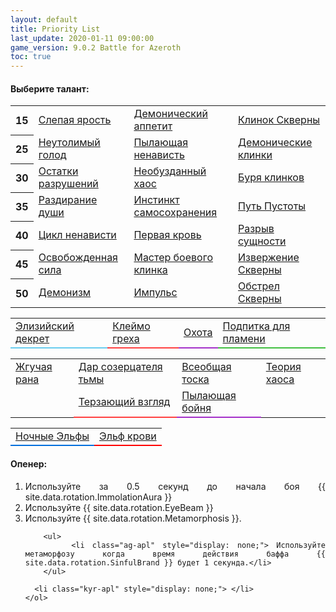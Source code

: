 ```yaml
---
layout: default
title: Priority List
last_update: 2020-01-11 09:00:00
game_version: 9.0.2 Battle for Azeroth
toc: true
---
```


#### Выберите талант:

<link type="text/css" href="https://wow.zamimg.com/css/basic.css?16" rel="stylesheet">

<script
  src="https://code.jquery.com/jquery-3.6.0.min.js"
  integrity="sha256-/xUj+3OJU5yExlq6GSYGSHk7tPXikynS7ogEvDej/m4="
  crossorigin="anonymous">
</script>

<table class="table table-bordered table-light talents-table">
  <tbody>

  <tr class="rotation_switches">
    <th scope="row">15</th> 
    <td class="rotation_switch" id="rotation_switch_bf">
      <input type="radio" name="15" id="bf-radio" style="display:none;" checked="">
      <label for="bf-radio">
     	 <a href="https://ru.wowhead.com/spell=203550" target="blank" data-wh-icon-size="medium" data-wh-rename-link="true" class="switch-link" data-wh-icon-added="true"><span class="iconmedium"><ins style="background-image: url(&quot;https://wow.zamimg.com/images/wow/icons/medium/ability_bosskilrogg_deadeye.jpg&quot;);"></ins><del></del></span><span>Слепая ярость</span></a>
      </label>
    </td>
    <td class="rotation_switch" id="rotation_switch_da">
      <input type="radio" name="15" id="da-radio" style="display:none;">
      <label for="da-radio">
     	 <a href="https://ru.wowhead.com/spell=206478" target="blank" data-wh-icon-size="medium" data-wh-rename-link="true" class="switch-link" data-wh-icon-added="true"><span class="iconmedium"><ins style="background-image: url(&quot;https://wow.zamimg.com/images/wow/icons/medium/bility_creature_poison_01_purple.jpg&quot;);"></ins><del></del></span><span>Демонический аппетит</span></a>
      </label>
    </td>
    <td class="rotation_switch talent-active" id="rotation_switch_fb">
      <input type="radio" name="15" id="fb-radio" style="display:none;" checked="">
      <label for="fb-radio">
     	 <a href="https://ru.wowhead.com/spell=232893" target="blank" data-wh-icon-size="medium" data-wh-rename-link="true" class="switch-link" data-wh-icon-added="true"><span class="iconmedium"><ins style="background-image: url(&quot;https://wow.zamimg.com/images/wow/icons/medium/ability_demonhunter_felblade.jpg&quot;);"></ins><del></del></span><span>Клинок Скверны</span></a>
      </label>
    </td>
  </tr>

  <tr class="rotation_switches">
    <th scope="row">25</th>
    <td class="rotation_switch" id="rotation_switch_ih">
      <input type="radio" name="25" id="ih-radio" style="display:none;">
      <label for="ih-radio">
     	 <a href="https://ru.wowhead.com/spell=258876" target="blank" data-wh-icon-size="medium" data-wh-rename-link="true" class="switch-link" data-wh-icon-added="true"><span class="iconmedium"><ins style="background-image: url(&quot;https://wow.zamimg.com/images/wow/icons/medium/ability_rogue_hungerforblood.jpg&quot;);"></ins><del></del></span><span>Неутолимый голод</span></a>
      </label>
    </td>
    <td class="rotation_switch talent-active" id="rotation_switch_bh">
      <input type="radio" name="25" id="bh-radio" style="display:none;" >
      <label for="bh-radio">
      	 <a href="https://ru.wowhead.com/spell=320374" target="blank" data-wh-icon-size="medium" data-wh-rename-link="true" class="switch-link" data-wh-icon-added="true"><span class="iconmedium"><ins style="background-image: url(&quot;https://wow.zamimg.com/images/wow/icons/medium/ability_demonhunter_immolation.jpg&quot;);"></ins><del></del></span><span>Пылающая ненависть</span></a>
      </label>
    </td>
    <td class="rotation_switch" id="rotation_switch_db">
      <input type="radio" name="25" id="db-radio" style="display:none;" checked="">
      <label for="db-radio">
     	 <a href="https://ru.wowhead.com/spell=203555" target="blank" data-wh-icon-size="medium" data-wh-rename-link="true" class="switch-link" data-wh-icon-added="true"><span class="iconmedium"><ins style="background-image: url(&quot;https://wow.zamimg.com/images/wow/icons/medium/inv_weapon_shortblade_92.jpg&quot;);"></ins><del></del></span><span>Демонические клинки</span></a>
      </label>
    </td>
  </tr>

  <tr class="rotation_switches">
    <th scope="row">30</th>
    <td class="rotation_switch" id="rotation_switch_tor">
      <input type="radio" name="30" id="tor-radio" style="display:none;">
      <label for="tor-radio">
     	 <a href="https://ru.wowhead.com/spell=258881" target="blank" data-wh-icon-size="medium" data-wh-rename-link="true" class="switch-link" data-wh-icon-added="true"><span class="iconmedium"><ins style="background-image: url(&quot;https://wow.zamimg.com/images/wow/icons/medium/ability_demonhunter_bladedance.jpg&quot;);"></ins><del></del></span><span>Остатки разрушений</span></a>
      </label>
    </td>
    <td class="rotation_switch" id="rotation_switch_uh">
      <input type="radio" name="30" id="uh-radio" style="display:none;" checked="">
      <label for="uh-radio">
     	 <a href="https://ru.wowhead.com/spell=347461" target="blank" data-wh-icon-size="medium" data-wh-rename-link="true" class="switch-link" data-wh-icon-added="true"><span class="iconmedium"><ins style="background-image: url(&quot;https://wow.zamimg.com/images/wow/icons/medium/artifactability_vengeancedemonhunter_painbringer.jpg&quot;);"></ins><del></del></span><span>Необузданный хаос</span></a>
      </label>
	</td>
    <td class="rotation_switch" id="rotation_switch_gt">
      <input type="radio" name="30" id="gt-radio" style="display:none;">
      <label for="gt-radio">
      	 <a href="https://ru.wowhead.com/spell=342817" target="blank" data-wh-icon-size="medium" data-wh-rename-link="true" class="switch-link" data-wh-icon-added="true"><span class="iconmedium"><ins style="background-image: url(&quot;https://wow.zamimg.com/images/wow/icons/medium/inv_glaive_1h_artifactazgalor_d_06dual.jpg&quot;);"></ins><del></del></span><span>Буря клинков</span></a>
      </label>
    </td>
  </tr>

  <tr class="rotation_switches">
    <th scope="row">35</th>
    <td class="rotation_switch talent-active" id="rotation_switch_sr">
      <input type="radio" name="35" id="sr-radio" style="display:none;">
      <label for="sr-radio">
     	 <a href="https://ru.wowhead.com/spell=204909" target="blank" data-wh-icon-size="medium" data-wh-rename-link="true" class="switch-link" data-wh-icon-added="true"><span class="iconmedium"><ins style="background-image: url(&quot;https://wow.zamimg.com/images/wow/icons/medium/ability_demonhunter_soulcleave2.jpg&quot;);"></ins><del></del></span><span>Раздирание души</span></a>
      </label>
    </td>
    <td class="rotation_switch" id="rotation_switch_di">
      <input type="radio" name="35" id="di-radio" style="display:none;">
      <label for="di-radio">
     	 <a href="https://ru.wowhead.com/spell=205411" target="blank" data-wh-icon-size="medium" data-wh-rename-link="true" class="switch-link" data-wh-icon-added="true"><span class="iconmedium"><ins style="background-image: url(&quot;https://wow.zamimg.com/images/wow/icons/medium/spell_shadow_manafeed.jpg&quot;);"></ins><del></del></span><span>Инстинкт самосохранения</span></a>
      </label>
    </td>
    <td class="rotation_switch" id="rotation_switch_nether">
      <input type="radio" name="35" id="nether-radio" style="display:none;" checked="">
      <label for="nether-radio">
     	 <a href="https://ru.wowhead.com/spell=196555" target="blank" data-wh-icon-size="medium" data-wh-rename-link="true" class="switch-link" data-wh-icon-added="true"><span class="iconmedium"><ins style="background-image: url(&quot;https://wow.zamimg.com/images/wow/icons/medium/spell_warlock_demonsoul.jpg&quot;);"></ins><del></del></span><span>Путь Пустоты</span></a>
      </label>
    </td>
  </tr>

  <tr class="rotation_switches">
    <th scope="row">40</th>
    <td class="rotation_switch" id="rotation_switch_coh">
      <input type="radio" name="40" id="coh-radio" style="display:none;">
      <label for="coh-radio">
     	 <a href="https://ru.wowhead.com/spell=258887" target="blank" data-wh-icon-size="medium" data-wh-rename-link="true" class="switch-link" data-wh-icon-added="true"><span class="iconmedium"><ins style="background-image: url(&quot;https://wow.zamimg.com/images/wow/icons/medium/ability_ironmaidens_whirlofblood.jpg&quot;);"></ins><del></del></span><span>Цикл ненависти</span></a>
      </label>
    </td>
    <td class="rotation_switch" id="rotation_switch_fbald">
      <input type="radio" name="40" id="fbald-radio" style="display:none;">
      <label for="fbald-radio">
      	 <a href="https://ru.wowhead.com/spell=206416" target="blank" data-wh-icon-size="medium" data-wh-rename-link="true" class="switch-link" data-wh-icon-added="true"><span class="iconmedium"><ins style="background-image: url(&quot;https://wow.zamimg.com/images/wow/icons/medium/ability_deathwing_bloodcorruption_death.jpg&quot;);"></ins><del></del></span><span>Первая кровь</span></a>
      </label>
    </td>
    <td class="rotation_switch" id="rotation_switch_eb">
      <input type="radio" name="40" id="eb-radio" style="display:none;" checked="">
      <label for="eb-radio">
      	 <a href="https://ru.wowhead.com/spell=258860" target="blank" data-wh-icon-size="medium" data-wh-rename-link="true" class="switch-link" data-wh-icon-added="true"><span class="iconmedium"><ins style="background-image: url(&quot;https://wow.zamimg.com/images/wow/icons/medium/spell_shadow_ritualofsacrifice.jpg&quot;);"></ins><del></del></span><span>Разрыв сущности</span></a>
      </label>
    </td>
  </tr>
  <tr class="rotation_switches">
    <th scope="row">45</th>
    <td class="rotation_switch" id="rotation_switch_up">
      <input type="radio" name="45" id="up-radio" style="display:none;">
      <label for="up-radio">
      	 <a href="https://ru.wowhead.com/spell=206477" target="blank" data-wh-icon-size="medium" data-wh-rename-link="true" class="switch-link" data-wh-icon-added="true"><span class="iconmedium"><ins style="background-image: url(&quot;https://wow.zamimg.com/images/wow/icons/medium/ability_demonhunter_chaosnova.jpg&quot;);"></ins><del></del></span><span>Освобожденная сила</span></a>
      </label>
    </td>
    <td class="rotation_switch" id="rotation_switch_fele">
      <input type="radio" name="45" id="fele-radio" style="display:none;" checked="">
      <label for="fele-radio">
      	 <a href="https://ru.wowhead.com/spell=203556" target="blank" data-wh-icon-size="medium" data-wh-rename-link="true" class="switch-link" data-wh-icon-added="true"><span class="iconmedium"><ins style="background-image: url(&quot;https://wow.zamimg.com/images/wow/icons/medium/inv_glaive_1h_demonhunter_a_01.jpg&quot;);"></ins><del></del></span><span>Мастер боевого клинка</span></a>
      </label>
    </td>
    <td class="rotation_switch" id="rotation_switch_feleruption">
      <input type="radio" name="45" id="feleruption-radio" style="display:none;">
      <label for="feleruption-radio">
      	 <a href="https://ru.wowhead.com/spell=211881" target="blank" data-wh-icon-size="medium" data-wh-rename-link="true" class="switch-link" data-wh-icon-added="true"><span class="iconmedium"><ins style="background-image: url(&quot;https://wow.zamimg.com/images/wow/icons/medium/ability_bossfellord_felspike.jpg&quot;);"></ins><del></del></span><span>Извержение Скверны</span></a>
      </label>
    </td>
  </tr>

  <tr class="rotation_switches">
    <th scope="row">50</th>
    <td class="rotation_switch" id="rotation_switch_dem">
      <input type="radio" name="50" id="dem-radio" style="display:none;">
      <label for="dem-radio">
      	 <a href="https://ru.wowhead.com/spell=213410" target="blank" data-wh-icon-size="medium" data-wh-rename-link="true" class="switch-link" data-wh-icon-added="true"><span class="iconmedium"><ins style="background-image: url(&quot;https://wow.zamimg.com/images/wow/icons/medium/spell_shadow_demonform.jpg&quot;);"></ins><del></del></span><span>Демонизм</span></a>
      </label>
    </td>
    <td class="rotation_switch" id="rotation_switch_mom">
      <input type="radio" name="50" id="mom-radio" style="display:none;" checked="">
      <label for="mom-radio">
      	 <a href="https://ru.wowhead.com/spell=206476" target="blank" data-wh-icon-size="medium" data-wh-rename-link="true" class="switch-link" data-wh-icon-added="true"><span class="iconmedium"><ins style="background-image: url(&quot;https://wow.zamimg.com/images/wow/icons/medium/ability_foundryraid_demolition.jpg&quot;);"></ins><del></del></span><span>Импульс</span></a>
      </label>
      </td>
    <td class="rotation_switch" id="rotation_switch_felb">
      <input type="radio" name="50" id="felb-radio" style="display:none;">
      <label for="felb-radio">
      	 <a href="https://ru.wowhead.com/spell=258925" target="blank" data-wh-icon-size="medium" data-wh-rename-link="true" class="switch-link" data-wh-icon-added="true"><span class="iconmedium"><ins style="background-image: url(&quot;https://wow.zamimg.com/images/wow/icons/medium/inv_felbarrage.jpg&quot;);"></ins><del></del></span><span>Обстрел Скверны</span></a>
      </label>
    </td>
  </tr>
  </tbody>
</table>

<table class="table table-bordered table-light talents-table">
  <tbody>
  <tr class="rotation_switches">
    <td class="rotation_switch covenants" id="rotation_switch_kyr" style="border-bottom: 2px solid #68ccef;">
      <input type="radio" name="covenants" id="kyr-radio" style="display:none;" covenant="kyrian">
      <label for="kyr-radio">
         <a href="https://ru.wowhead.com/spell=306830" target="blank" data-wh-icon-size="medium" data-wh-rename-link="true" class="switch-link" data-wh-icon-added="true"><span class="iconmedium"><ins style="background-image: url(&quot;https://wow.zamimg.com/images/wow/icons/medium/ability_bastion_demonhunter.jpg&quot;);"></ins><del></del></span><span>Элизийский декрет</span></a>
      </label>
    </td>
    <td class="rotation_switch covenants" id="rotation_switch_vt" style="border-bottom: 2px solid #ff4040;">
      <input type="radio" name="covenants" id="vt-radio" style="display:none;" covenant="venthyr">
      <label for="vt-radio">
         <a href="https://ru.wowhead.com/spell=317009" target="blank" data-wh-icon-size="medium" data-wh-rename-link="true" class="switch-link" data-wh-icon-added="true"><span class="iconmedium"><ins style="background-image: url(&quot;https://wow.zamimg.com/images/wow/icons/medium/ability_revendreth_demonhunter.jpg&quot;);"></ins><del></del></span><span>Клеймо греха</span></a>
      </label>
    </td>
    <td class="rotation_switch covenants talent-active" id="rotation_switch_nf" style="border-bottom: 2px solid #a330c9;">
      <input type="radio" name="covenants" id="nf-radio" style="display:none;" covenant="fae" checked="">
      <label for="nf-radio">
         <a href="https://ru.wowhead.com/spell=323639" target="blank" data-wh-icon-size="medium" data-wh-rename-link="true" class="switch-link" data-wh-icon-added="true"><span class="iconmedium"><ins style="background-image: url(&quot;https://wow.zamimg.com/images/wow/icons/medium/ability_ardenweald_demonhunter.jpg&quot;);"></ins><del></del></span><span>Охота</span></a>
      </label>
    </td>
    <td class="rotation_switch covenants" id="rotation_switch_nl" style="border-bottom: 2px solid #40bf40;">
      <input type="radio" name="covenants" id="nl-radio" style="display:none;" covenant="necrolords">
      <label for="nl-radio">
         <a href="https://ru.wowhead.com/spell=350570" target="blank" data-wh-icon-size="medium" data-wh-rename-link="true" class="switch-link" data-wh-icon-added="true"><span class="iconmedium"><ins style="background-image: url(&quot;https://wow.zamimg.com/images/wow/icons/medium/ability_maldraxxus_demonhunter.jpg&quot;);"></ins><del></del></span><span>Подпитка для пламени</span></a>
      </label>
    </td>
  </tr>
  </tbody>
</table>

<table class="table table-bordered table-light talents-table">
  <tbody>
  <tr class="rotation_switches">
    <td class="rotation_switch covenants" id="rotation_switch_bw">
      <input type="radio" name="legendaries" id="bw-radio" style="display:none;" checked="">
      <label for="bw-radio" checked="">
         <a href="https://ru.wowhead.com/spell=346279" target="blank" data-wh-icon-size="medium" data-wh-rename-link="true" class="switch-link" data-wh-icon-added="true"><span class="iconmedium"><ins style="background-image: url(&quot;https://wow.zamimg.com/images/wow/icons/medium/spell_fire_felhellfire.jpg&quot;);"></ins><del></del></span><span>Жгучая рана</span></a>
      </label>
    </td>
    <td class="rotation_switch covenants" id="rotation_switch_boon">
      <input type="radio" name="legendaries" id="boon-radio" style="display:none;">
      <label for="boon-radio">
         <a href="https://ru.wowhead.com/spell=337534" target="blank" data-wh-icon-size="medium" data-wh-rename-link="true" class="switch-link" data-wh-icon-added="true"><span class="iconmedium"><ins style="background-image: url(&quot;https://wow.zamimg.com/images/wow/icons/medium/ability_thunderking_thunderstruck.jpg&quot;);"></ins><del></del></span><span>Дар созерцателя тьмы</span></a>
      </label>
    </td>
    <td class="rotation_switch covenants" id="rotation_switch_ca">
      <input type="radio" name="legendaries" id="ca-radio" style="display:none;">
      <label for="ca-radio">
         <a href="https://ru.wowhead.com/spell=337504" target="blank" data-wh-icon-size="medium" data-wh-rename-link="true" class="switch-link" data-wh-icon-added="true"><span class="iconmedium"><ins style="background-image: url(&quot;https://wow.zamimg.com/images/wow/icons/medium/artifactability_havocdemonhunter_anguishofthedeceiver.jpg&quot;);"></ins><del></del></span><span>Всеобщая тоска</span></a>
      </label>
    </td>
    <td class="rotation_switch covenants talent-active" id="rotation_switch_ct">
      <input type="radio" name="legendaries" id="ct-radio" style="display:none;">
      <label for="ct-radio">
         <a href="https://ru.wowhead.com/spell=337551" target="blank" data-wh-icon-size="medium" data-wh-rename-link="true" class="switch-link" data-wh-icon-added="true"><span class="iconmedium"><ins style="background-image: url(&quot;https://wow.zamimg.com/images/wow/icons/medium/inv_glaive_1h_artifactaldrochi_d_03dual.jpg&quot;);"></ins><del></del></span><span>Теория хаоса</span></a>
      </label>
    </td>
  </tr>
  <tr class="rotation_switches">
    <td class="rotation_switch covenants" >
    </td>
    <td class="rotation_switch covenants" id="rotation_switch_ag" style="border-bottom: 2px solid #ff4040;">
      <input type="radio" name="legendaries" id="ag-radio" style="display:none;" covenant="venthyr">
      <label for="ag-radio">
         <a href="https://ru.wowhead.com/spell=355886" target="blank" data-wh-icon-size="medium" data-wh-rename-link="true" class="switch-link" data-wh-icon-added="true"><span class="iconmedium"><ins style="background-image: url(&quot;https://wow.zamimg.com/images/wow/icons/medium/ability_revendreth_demonhunter.jpg&quot;);"></ins><del></del></span><span>Терзающий взгляд</span></a>
      </label>
    </td>
    <td class="rotation_switch covenants" id="rotation_switch_blazing" style="border-bottom: 2px solid #a330c9;">
      <input type="radio" name="legendaries" id="blazing-radio" style="display:none;" covenant="fae">
      <label for="blazing-radio">
         <a href="https://ru.wowhead.com/spell=355890" target="blank"  data-wh-icon-size="medium" data-wh-rename-link="true" class="switch-link" data-wh-icon-added="true"><span class="iconmedium"><ins style="background-image: url(&quot;https://wow.zamimg.com/images/wow/icons/medium/ability_ardenweald_demonhunter.jpg&quot;);"></ins><del></del></span><span>Пылающая бойня</span></a>
      </label>
    </td>
    <td class="rotation_switch covenants">
    </td>
  </tr>
  </tbody>
</table>

<table class="table table-bordered table-light talents-table" style="width: 50%;" align="center">
  <tbody>
  <tr class="rotation_switches"> 
    <td class="rotation_switch covenants" id="rotation_switch_ne" style="border-bottom: 2px solid #0070dd;">
      <input type="radio" name="race" id="ne-radio" style="display:none;">
      <label for="ne-radio">
         <a href="https://ru.wowhead.com/night-elf" target="blank" data-wh-icon-size="medium" data-wh-rename-link="true" class="switch-link" data-wh-icon-added="true"><span class="iconmedium"><ins style="background-image: url(&quot;https://wow.zamimg.com/images/wow/icons/medium/race_nightelf_female.jpg&quot;);"></ins><del></del></span><span>Ночные Эльфы</span></a>
      </label>
    </td>
    <td class="rotation_switch covenants talent-active" id="rotation_switch_be" style="border-bottom: 2px solid #ff0000;">
      <input type="radio" name="race" id="be-radio" style="display:none;" checked="">
      <label for="be-radio">
         <a href="https://ru.wowhead.com/blood-elf" target="blank" data-wh-icon-size="medium" data-wh-rename-link="true" class="switch-link" data-wh-icon-added="true"><span class="iconmedium"><ins style="background-image: url(&quot;https://wow.zamimg.com/images/wow/icons/medium/race_bloodelf_female.jpg&quot;);"></ins><del></del></span><span>Эльф крови</span></a>
      </label>
    </td>
  </tr>
  </tbody>
</table>

#### Опенер:

<div class="apl" style="max-width: 100%; text-align:justify;" markdown="0">
    <ol>
      <li class="be-apl" style="display: none;"> Используйте {{ site.data.rotation.ArcaneTorrent }} за 2 секунды до начала боя</li>
      <li class="kyr-apl" style="display: none;"> {{ site.data.rotation.ElysianDecree }} прекастом</li>
	  	<li>Используйте за 0.5 секунд до начала боя {{ site.data.rotation.ImmolationAura }} </li>
      <li class="uh-apl" style="display: none;"> Используйте {{ site.data.rotation.FelRush }} для нанесения повышенного урона благодаря таланту {{ site.data.rotation.UnboundChaos }}</li>
      <li class="bf-apl ne-apl" style="display: none;"> Используйте {{ site.data.rotation.DemonsBite }}</li>
		  <li class="fb-apl ne-apl" style="display: none;"> Используйте {{ site.data.rotation.Felblade }}</li>
      <li>Используйте {{ site.data.rotation.EyeBeam }}</li>
      <li class="vt-apl" style="display: none;"> Используйте {{ site.data.rotation.SinfulBrand }}</li>
      <li class="nf-apl ne-apl" style="display: none;"> Используйте {{ site.data.rotation.TheHunt }}</li>
      <li class="bf-apl dem-apl" style="display: none;"> Сливаем гнев до 60 способностью {{ site.data.rotation.Annihilation }}</li> 
      <li class="gt-apl" style="display: none;"> Используйте {{ site.data.rotation.GlaiveTempest }}</li>
      <li class="fbald-apl" style="display: none;"> Используйте {{ site.data.rotation.DeathSweep }}</li>
      <li class="mom-apl" style="display: none;"> Используйте {{ site.data.rotation.VengefulRetreat }} </li>
      <li class="boon-apl" style="display: none;"> Если длительность бафа меты составляеет менее 9 секунд используйте {{ site.data.rotation.Metamorphosis }}.</li>
      <li> Используйте {{ site.data.rotation.Metamorphosis }}.</li>
      <li class="nf-apl be-apl" style="display: none;"> Используйте {{ site.data.rotation.TheHunt }}</li>
      <li class="bw-apl" style="display: none;">Используйте {{ site.data.rotation.EyeBeam }}</li>
      <li class="eb-apl" style="display: none;"> Используйте {{ site.data.rotation.EssenceBreak }}</li>
      <li class="mom-apl" style="display: none;"> Используйте {{ site.data.rotation.FelRush }}</li>
        <ul>
         <li class="boon-apl" style="display: none;"> Если прокнула лега.</li> 
         <li class="boon-apl" style="display: none;"> I. Сливаем гнев до 60 способностью {{ site.data.rotation.Annihilation }}</li> 
         <li class="boon-apl" style="display: none;"> II. Используйте {{ site.data.rotation.EyeBeam }}.</li>
         <li class="boon-apl" style="display: none;"> В случат повторного прока повторяем I и II пунк до тех пор пока {{ site.data.rotation.EyeBeam }} не уйдет на КД, после чего продолжайте выполнять Опенер.</li>
        </ul> 
       
        <ul>
          <li class="ag-apl" style="display: none;"> Используйте метаморфозу когда время действия баффа {{ site.data.rotation.SinfulBrand }} будет 1 секунда.</li>
        </ul> 
      
      <li class="kyr-apl" style="display: none;"> </li> 
    </ol>
</div>



<script>
HTMLCollection.prototype[Symbol.iterator] = Array.prototype[Symbol.iterator];
function listeners() {
    let inputs = document.getElementsByTagName("input");
    for (let i of inputs) {
        if (i.type == "radio") {
            change_listener(i);
            i.dispatchEvent(new Event("change"));
        }
    }
}

function pick_talents(talents) {
    talents.forEach(function(talent) {
        let input = document.getElementById(talent + "-radio");
        input.checked = true;
        input.dispatchEvent(new Event("change"));
    });
}

function change_listener(element) {
    element.addEventListener("change", function(e) {
        let siblings = document.getElementsByName(e.target.name);

        for (let radio of siblings) {
            if (radio.checked == true) {
                $("td#rotation_switch_" + radio.id.split('-')[0]).addClass("talent-active");
            } else {
                $("td#rotation_switch_" + radio.id.split('-')[0]).removeClass("talent-active");
            }
            let apl_elems = document.querySelectorAll("." + radio.id.split('-')[0] + "-apl, " + ".no-" + radio.id.split('-')[0] + "-apl");

            for (let item of apl_elems) {
                if (radio.checked == true) {
                    item.classList.remove("no-" + radio.id.split('-')[0] + "-apl");
                    item.classList.add(radio.id.split('-')[0] + "-apl");
                    item.style.display = "list-item";

                    for (let className of item.classList) {
                        if (className.includes("no-")) {
                            item.style.display = "none";
                            break;
                        }
                    }
                } else {
                    item.classList.remove(radio.id.split('-')[0] + "-apl");
                    item.classList.add("no-" + radio.id.split('-')[0] + "-apl");
                    item.style.display = "none";
                }
            }
        }

        if ($(this).is("input[covenant][name='legendaries']")) {
            let item = $("input[covenant='" + $(this).attr('covenant') + "'][name='covenants']")[0];
            if (this.checked && !item.checked) {
                item.checked = true;
                item.dispatchEvent(new Event("change"));
            }
        }
    });
}

listeners();

$('.switch-link').on('click touchend', function(e) {
    this.parentNode.click();
    e.stopPropagation();
    e.preventDefault();
});

</script>